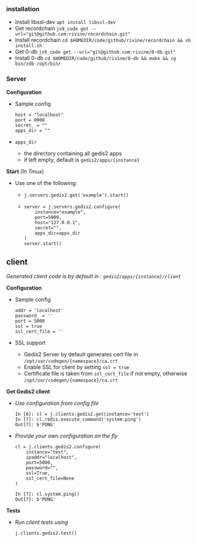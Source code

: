 ### installation

- Install libssl-dev `apt install libssl-dev`
- Get recordchain `js9_code get --url="git@github.com:rivine/recordchain.git"`
- Install recordchain `cd $HOMEDIR/code/github/rivine/recordchain && sh install.sh`
- Get 0-db `js9_code get --url="git@github.com:rivine/0-db.git"`
- Install 0-db `cd $HOMEDIR/code/github/rivine/0-db && make && cp bin/zdb /opt/bin/`

### Server


**Configuration**
- Sample config

    ```
    host = "localhost"
    port = 9900
    secret_ = ""
    apps_dir = ""
    ```

- `apps_dir`
    - the directory containing all gedis2 apps
    - if left empty, default is `gedis2/apps/{instance}`


**Start** *(In Tmux)*

- Use one of the following:

    - `j.servers.gedis2.get('example').start()`
    -
        ```
        server = j.servers.gedis2.configure(
            instance="example",
            port=5000,
            host="127.0.0.1",
            secret="",
            apps_dir=apps_dir
        )
        server.start()
        ```


## client

*Generated client code is by default in : `gedis2/apps/{instance}/client`*

**Configuration**

- Sample config

    ```
    addr = 'localhost'
    password_ = ''
    port = 5000
    ssl = true
    ssl_cert_file = ''
    ```

- SSL support
    - Gedis2 Server by default generates cert file in `/opt/var/codegen/{namespace}/ca.crt`
    - Enable SSL for client by setting `ssl = true`
    - Certificate file is taken from `ssl_cert_file` if not empty, otherwise `/opt/var/codegen/{namespace}/ca.crt`

**Get Gedis2 client**

  - *Use configuration from config file*
    ```
    In [6]: cl = j.clients.gedis2.get(instance='test')
    In [7]: cl.redis.execute_command('system.ping')
    Out[7]: b'PONG'
    ```
  - *Provide your own configuration on the fly*
    ```
    cl = j.clients.gedis2.configure(
        instance="test",
        ipaddr="localhost",
        port=5000,
        password="",
        ssl=True,
        ssl_cert_file=None
    )

    In [7]: cl.system.ping()
    Out[7]: b'PONG'
    ```

**Tests**

- *Run client tests using*
    ```
    j.clients.gedis2.test()
    ```
